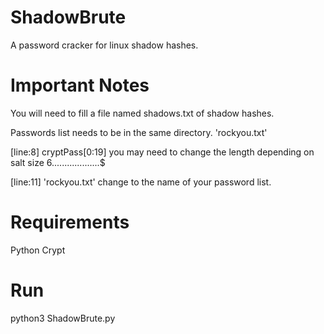 # ShadowBrute
  A password cracker for linux shadow hashes.

# Important Notes
  You will need to fill a file named shadows.txt of shadow hashes.
  
  Passwords list needs to be in the same directory.
    'rockyou.txt'
  
  [line:8] cryptPass[0:19] you may need to change the length depending on salt size $6$...................$
  
  [line:11] 'rockyou.txt' change to the name of your password list.

# Requirements
  Python
    Crypt

# Run
  python3 ShadowBrute.py
